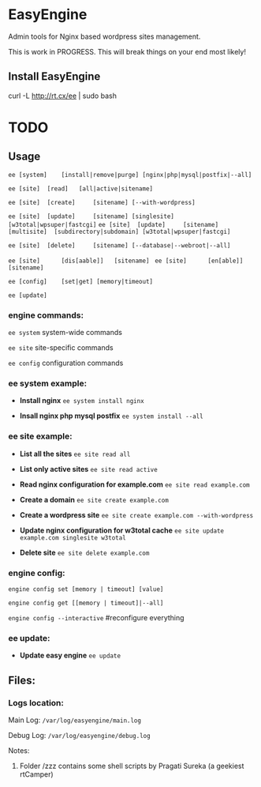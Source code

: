 EasyEngine 
==========

Admin tools for Nginx based wordpress sites management. 

This is work in PROGRESS. This will break things on your end most likely!

## Install EasyEngine

curl -L http://rt.cx/ee | sudo bash

# TODO

## Usage

`ee [system]	[install|remove|purge] [nginx|php|mysql|postfix|--all]`

`ee [site]	[read]	 [all|active|sitename]`

`ee [site]	[create]     [sitename] [--with-wordpress]`

`ee [site]	[update]     [sitename] [singlesite] [w3total|wpsuper|fastcgi]`
`ee [site]	[update]     [sitename] [multisite]  [subdirectory|subdomain] [w3total|wpsuper|fastcgi]`

`ee [site]	[delete]     [sitename] [--database|--webroot|--all]`

`ee [site]      [dis[aable]]   [sitename] `
`ee [site]      [en[able]]     [sitename] `

`ee [config]	[set|get] [memory|timeout]`

`ee [update]`

### engine commands:

`ee system`	system-wide commands

`ee site`	site-specific commands

`ee config`	configuration commands

### ee system example:
* **Install nginx**
	`ee system install nginx`
	
* **Insall nginx php mysql postfix**
	`ee system install --all`
	
	
### ee site example:

* **List all the sites**
	`ee site read all`
	
* **List only active sites**
	`ee site read active`
	
* **Read nginx configuration for example.com**
	`ee site read example.com`
	
* **Create a domain**
	`ee site create example.com`
	
* **Create a wordpress site**
	`ee site create example.com --with-wordpress`
	
* **Update nginx configuration for w3total cache**
	`ee site update example.com singlesite w3total`
	
* **Delete site**
	`ee site delete example.com`	
	

### engine config:

`engine config set [memory | timeout] [value]`

`engine config get [[memory | timeout]|--all]`

`engine config --interactive` #reconfigure everything


### ee update:

* **Update easy engine**
	`ee update`
	
	
## Files:

### Logs location: 

Main Log: `/var/log/easyengine/main.log`

Debug Log: `/var/log/easyengine/debug.log`




Notes:

1. Folder /zzz contains some shell scripts by Pragati Sureka (a geekiest rtCamper)

